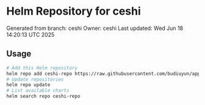 # Helm Repository for ceshi
Generated from branch: ceshi
Owner: ceshi
Last updated: Wed Jun 18 14:20:13 UTC 2025

## Usage
```bash
# Add this Helm repository
helm repo add ceshi-repo https://raw.githubusercontent.com/budiuyun/appStore/helm-ceshi/
# Update repositories
helm repo update
# List available charts
helm search repo ceshi-repo
```
